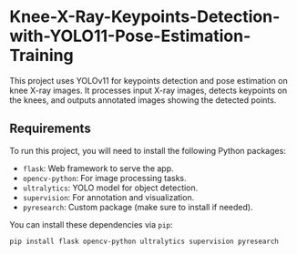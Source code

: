 # Knee-X-Ray-Keypoints-Detection-with-YOLO11-Pose-Estimation-Training

This project uses YOLOv11 for keypoints detection and pose estimation on knee X-ray images. It processes input X-ray images, detects keypoints on the knees, and outputs annotated images showing the detected points.

## Requirements

To run this project, you will need to install the following Python packages:

- `flask`: Web framework to serve the app.
- `opencv-python`: For image processing tasks.
- `ultralytics`: YOLO model for object detection.
- `supervision`: For annotation and visualization.
- `pyresearch`: Custom package (make sure to install if needed).

You can install these dependencies via `pip`:

```bash
pip install flask opencv-python ultralytics supervision pyresearch
